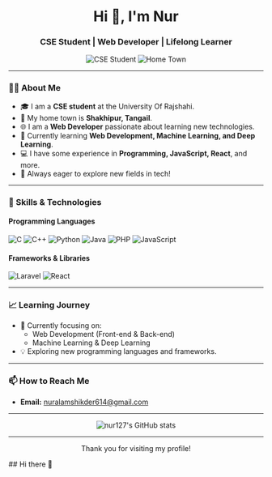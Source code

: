<!-- Profile README for nur127 -->

<h1 align="center">Hi 👋, I'm Nur</h1>
<h3 align="center">CSE Student | Web Developer | Lifelong Learner</h3>

<p align="center">
  <img src="https://img.shields.io/badge/University%20Of%20Rajshahi-CSE-blue" alt="CSE Student" />
  <img src="https://img.shields.io/badge/Home-Shakhipur,%20Tangail-green" alt="Home Town" />
</p>

---

### 👨‍💻 About Me

- 🎓 I am a **CSE student** at the University Of Rajshahi.
- 🏡 My home town is **Shakhipur, Tangail**.
- 🌐 I am a **Web Developer** passionate about learning new technologies.
- 🤖 Currently learning **Web Development, Machine Learning, and Deep Learning**.
- 💻 I have some experience in **Programming, JavaScript, React**, and more.
- 🌱 Always eager to explore new fields in tech!

---

### 🚀 Skills & Technologies

#### Programming Languages
<p>
  <img src="https://img.shields.io/badge/C-00599C?style=flat&logo=c&logoColor=white" alt="C" />
  <img src="https://img.shields.io/badge/C++-00599C?style=flat&logo=c%2B%2B&logoColor=white" alt="C++" />
  <img src="https://img.shields.io/badge/Python-3776AB?style=flat&logo=python&logoColor=white" alt="Python" />
  <img src="https://img.shields.io/badge/Java-007396?style=flat&logo=java&logoColor=white" alt="Java" />
  <img src="https://img.shields.io/badge/PHP-777BB4?style=flat&logo=php&logoColor=white" alt="PHP" />
  <img src="https://img.shields.io/badge/JavaScript-F7DF1E?style=flat&logo=javascript&logoColor=black" alt="JavaScript" />
</p>

#### Frameworks & Libraries
<p>
  <img src="https://img.shields.io/badge/Laravel-FF2D20?style=flat&logo=laravel&logoColor=white" alt="Laravel" />
  <img src="https://img.shields.io/badge/React-61DAFB?style=flat&logo=react&logoColor=black" alt="React" />
</p>

---

### 📈 Learning Journey

- 🌱 Currently focusing on:
  - Web Development (Front-end & Back-end)
  - Machine Learning & Deep Learning
- 💡 Exploring new programming languages and frameworks.

---

### 📫 How to Reach Me

- **Email:** [nuralamshikder614@gmail.com](mailto:your.email@domain.com)

---

<p align="center">
  <img src="https://github-readme-stats.vercel.app/api?username=nur127&show_icons=true&theme=radical" alt="nur127's GitHub stats" />
</p>

---

<p align="center">Thank you for visiting my profile!</p>## Hi there 👋

<!--
**nur127/nur127** is a ✨ _special_ ✨ repository because its `README.md` (this file) appears on your GitHub profile.

Here are some ideas to get you started:

- 🔭 I’m currently working on ...
- 🌱 I’m currently learning ...
- 👯 I’m looking to collaborate on ...
- 🤔 I’m looking for help with ...
- 💬 Ask me about ...
- 📫 How to reach me: ...
- 😄 Pronouns: ...
- ⚡ Fun fact: ...
-->
